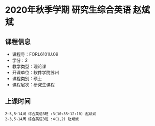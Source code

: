 # 2020年秋季学期 研究生综合英语 赵斌斌






## 课程信息

- 课程号：FORL6101U.09
- 学分：2
- 教学类型：理论课
- 开课单位：软件学院苏州
- 课程类别：硕士
- 课程层次：研究生课程

## 上课时间

```
2~3,5~14周 综合英语3班 :3(10:35~12:10) 赵斌斌
2~3,5~14周 综合英语3班 :4(1,2) 赵斌斌
```

